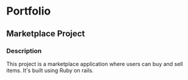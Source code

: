 # Portfolio

## Marketplace Project

### Description

This project is a marketplace application where users can buy and sell items. It's built using Ruby on rails.